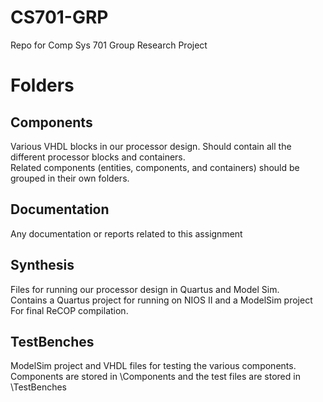 # CS701-GRP
Repo for Comp Sys 701 Group Research Project

# Folders
## Components
Various VHDL blocks in our processor design. Should contain all the different processor blocks and containers.  
Related components (entities, components, and containers) should be grouped in their own folders.

## Documentation
Any documentation or reports related to this assignment

## Synthesis
Files for running our processor design in Quartus and Model Sim.  
Contains a Quartus project for running on NIOS II and a ModelSim project For final ReCOP compilation.

## TestBenches
ModelSim project and VHDL files for testing the various components.  
Components are stored in \Components and the test files are stored in \TestBenches